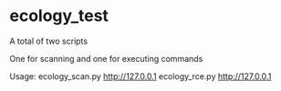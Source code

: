 # ecology_test

A total of two scripts

One for scanning and one for executing commands

Usage: ecology_scan.py http://127.0.0.1      ecology_rce.py http://127.0.0.1
